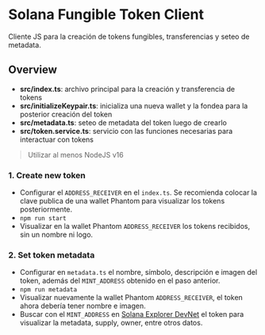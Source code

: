 # Solana Fungible Token Client

Cliente JS para la creación de tokens fungibles, transferencias y seteo de metadata.

## Overview

- **src/index.ts**: archivo principal para la creación y transferencia de tokens
- **src/initializeKeypair.ts**: inicializa una nueva wallet y la fondea para la posterior creación del token
- **src/metadata.ts**: seteo de metadata del token luego de crearlo
- **src/token.service.ts**: servicio con las funciones necesarias para interactuar con tokens

> Utilizar al menos NodeJS v16

### 1. Create new token

- Configurar el `ADDRESS_RECEIVER` en el `index.ts`. Se recomienda colocar la clave publica de una wallet Phantom para visualizar los tokens posteriormente.
- `npm run start`
- Visualizar en la wallet Phantom `ADDRESS_RECEIVER` los tokens recibidos, sin un nombre ni logo.

### 2. Set token metadata

- Configurar en `metadata.ts` el nombre, símbolo, descripción e imagen del token, además del `MINT_ADDRESS` obtenido en el paso anterior.
- `npm run metadata`
- Visualizar nuevamente la wallet Phantom `ADDRESS_RECEIVER`, el token ahora debería tener nombre e imagen.
- Buscar con el `MINT_ADDRESS` en [Solana Explorer DevNet](https://explorer.solana.com/?cluster=devnet) el token para visualizar la metadata, supply, owner, entre otros datos.

